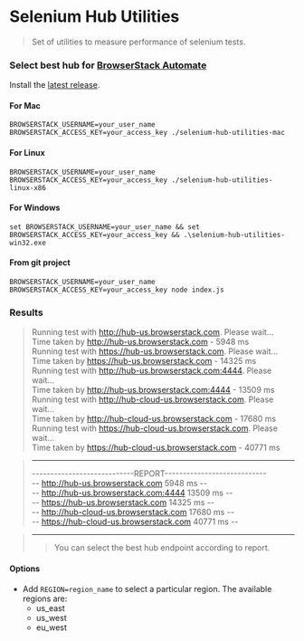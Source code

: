 # Selenium Hub Utilities
> Set of utilities to measure performance of selenium tests.

### Select best hub for [BrowserStack Automate](https://browserstack.com/automate)
Install the [latest release](https://github.com/AnkurGel/selenium-hub-utilities/releases).    
#### For Mac
```
BROWSERSTACK_USERNAME=your_user_name BROWSERSTACK_ACCESS_KEY=your_access_key ./selenium-hub-utilities-mac
```
#### For Linux
```
BROWSERSTACK_USERNAME=your_user_name BROWSERSTACK_ACCESS_KEY=your_access_key ./selenium-hub-utilities-linux-x86
```
#### For Windows
```
set BROWSERSTACK_USERNAME=your_user_name && set BROWSERSTACK_ACCESS_KEY=your_access_key && .\selenium-hub-utilities-win32.exe
```
#### From git project
```
BROWSERSTACK_USERNAME=your_user_name BROWSERSTACK_ACCESS_KEY=your_access_key node index.js
```
### Results

> Running test with http://hub-us.browserstack.com. Please wait...    
> Time taken by http://hub-us.browserstack.com - 5948 ms    
> Running test with https://hub-us.browserstack.com. Please wait...    
> Time taken by https://hub-us.browserstack.com - 14325 ms    
> Running test with http://hub-us.browserstack.com:4444. Please wait...    
> Time taken by http://hub-us.browserstack.com:4444 - 13509 ms    
> Running test with http://hub-cloud-us.browserstack.com. Please wait...    
> Time taken by http://hub-cloud-us.browserstack.com - 17680 ms    
> Running test with https://hub-cloud-us.browserstack.com. Please wait...    
> Time taken by https://hub-cloud-us.browserstack.com - 40771 ms    

> --------------------------------------------------------------    
> ----------------------------REPORT----------------------------    
> -- http://hub-us.browserstack.com 5948 ms --    
> -- http://hub-us.browserstack.com:4444 13509 ms --    
> -- https://hub-us.browserstack.com 14325 ms --    
> -- http://hub-cloud-us.browserstack.com 17680 ms --    
> -- https://hub-cloud-us.browserstack.com 40771 ms --    

> --------------------------------------------------------------    
> > You can select the best hub endpoint according to report.


#### Options

* Add `REGION=region_name` to select a particular region. The available regions are:    
  * us_east   
  * us_west   
  * eu_west   

